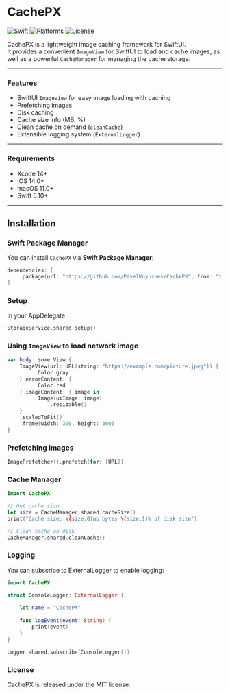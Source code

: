 # CachePX

[![Swift](https://img.shields.io/badge/Swift-5.10-orange.svg)](https://swift.org)
[![Platforms](https://img.shields.io/badge/platforms-iOS%2014.0%2B%20%7C%20macOS%2011.0%2B-lightgrey.svg)](https://developer.apple.com)
[![License](https://img.shields.io/badge/license-MIT-blue.svg)](LICENSE)

CachePX is a lightweight image caching framework for SwiftUI.  
It provides a convenient `ImageView` for SwiftUI to load and cache images, as well as a powerful `CacheManager` for managing the cache storage.

---

### Features

- SwiftUI `ImageView` for easy image loading with caching
- Prefetching images
- Disk caching 
- Cache size info (MB, %) 
- Clean cache on demand (`cleanCache`)  
- Extensible logging system (`ExternalLogger`)  

---

### Requirements

- Xcode 14+
- iOS 14.0+
- macOS 11.0+
- Swift 5.10+

---

## Installation

### Swift Package Manager

You can install `CachePX` via **Swift Package Manager**:

```swift
dependencies: [
    .package(url: "https://github.com/PavelKoyushev/CachePX", from: "1.0.0")
]
```

### Setup

In your AppDelegate

```swift
StorageService.shared.setup()
```

### Using `ImageView` to load network image

```swift
var body: some View {
    ImageView(url: URL(string: "https://example.com/picture.jpeg")) {
          Color.gray
    } errorContent: {
          Color.red
    } imageContent: { image in
          Image(uiImage: image)
              .resizable()
    }
    .scaledToFit()
    .frame(width: 300, height: 300)
}
```
### Prefetching images

```swift
ImagePrefetcher().prefetch(for: [URL])
```
         
### Cache Manager

```swift
import CachePX

// Get cache size
let size = CacheManager.shared.cacheSize()
print("Cache size: \(size.0)mb bytes \(size.1)% of disk size")

// Clean cache on disk
CacheManager.shared.cleanCache()
```

### Logging

You can subscribe to ExternalLogger to enable logging:


```swift
import CachePX

struct ConsoleLogger: ExternalLogger {
    
    let name = "CachePX"
    
    func logEvent(event: String) {
        print(event)
    }
}

Logger.shared.subscribe(ConsoleLogger())
```

### License

CachePX is released under the MIT license.
